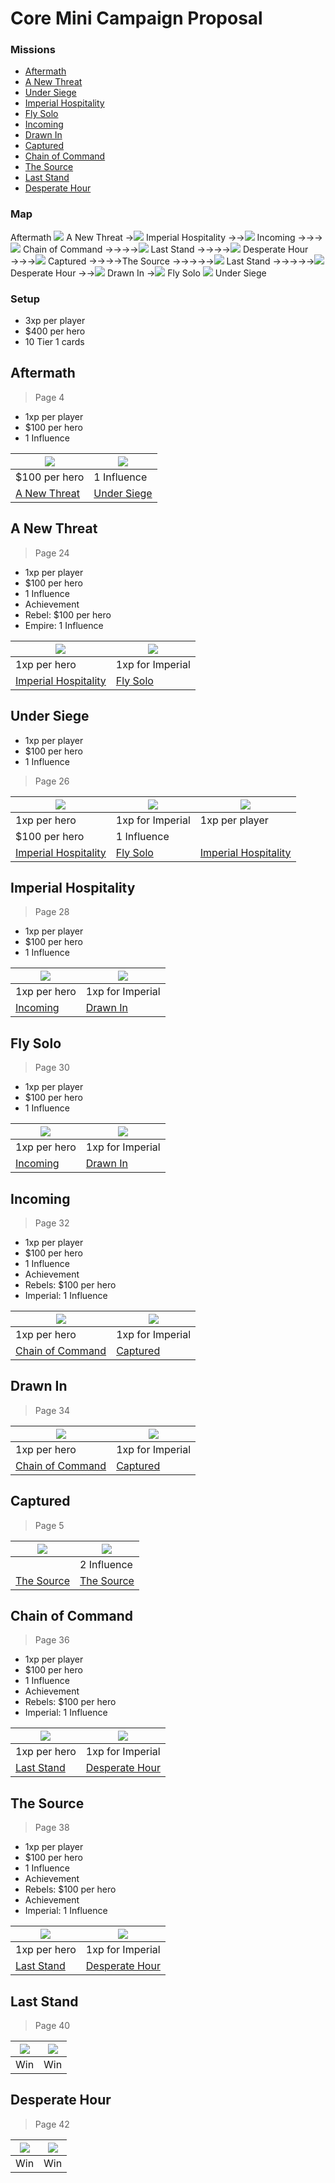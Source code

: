 # Core Mini Campaign Proposal

### Missions

* [Aftermath](#aftermath)
* [A New Threat](#a-new-threat)
* [Under Siege](#under-siege)
* [Imperial Hospitality](#imperial-hospitality)
* [Fly Solo](#fly-solo)
* [Incoming](#incoming)
* [Drawn In](#drawn-in)
* [Captured](#captured)
* [Chain of Command](#chain-of-command)
* [The Source](#the-source)
* [Last Stand](#last-stand)
* [Desperate Hour](#desperate-hour)

### Map

Aftermath
![](images/rebel-text.png) A New Threat
&rarr;![](images/rebel-text.png) Imperial Hospitality
&rarr;&rarr;![](images/rebel-text.png) Incoming
&rarr;&rarr;&rarr;![](images/rebel-text.png) Chain of Command
&rarr;&rarr;&rarr;&rarr;![](images/rebel-text.png) Last Stand
&rarr;&rarr;&rarr;&rarr;![](images/empire-text.png) Desperate Hour
&rarr;&rarr;&rarr;![](images/empire-text.png) Captured
&rarr;&rarr;&rarr;&rarr;The Source
&rarr;&rarr;&rarr;&rarr;&rarr;![](images/rebel-text.png) Last Stand
&rarr;&rarr;&rarr;&rarr;&rarr;![](images/empire-text.png) Desperate Hour
&rarr;&rarr;![](images/empire-text.png) Drawn In
&rarr;![](images/empire-text.png) Fly Solo
![](images/empire-text.png) Under Siege

### Setup

* 3xp per player
* $400 per hero
 * 10 Tier 1 cards

## Aftermath

> Page 4

* 1xp per player
* $100 per hero
* 1 Influence

| ![](images/rebel-small.png) | ![](images/empire-small.png) |
| --- | --- |
| $100 per hero | 1 Influence |
| [A New Threat](#a-new-threat) | [Under Siege](#under-siege) |

## A New Threat

> Page 24

* 1xp per player
* $100 per hero
* 1 Influence
* Achievement
 * Rebel: $100 per hero
 * Empire: 1 Influence

| ![](images/rebel-small.png) | ![](images/empire-small.png) |
| --- | --- |
| 1xp per hero | 1xp for Imperial |
| [Imperial Hospitality](#imperial-hospitality) | [Fly Solo](#fly-solo) |

## Under Siege

* 1xp per player
* $100 per hero
* 1 Influence

> Page 26

| ![](images/rebel-small.png) | ![](images/empire-small.png) | ![](images/empire-small.png) |
| --- | --- | --- |
| 1xp per hero | 1xp for Imperial | 1xp per player |
| $100 per hero | 1 Influence |  |
| [Imperial Hospitality](#imperial-hospitality) | [Fly Solo](#fly-solo) | [Imperial Hospitality](#imperial-hospitality) |

## Imperial Hospitality

> Page 28

* 1xp per player
* $100 per hero
* 1 Influence

| ![](images/rebel-small.png) | ![](images/empire-small.png) |
| --- | --- |
| 1xp per hero | 1xp for Imperial |
| [Incoming](#incoming) | [Drawn In](#drawn-in) |

## Fly Solo

> Page 30

* 1xp per player
* $100 per hero
* 1 Influence

| ![](images/rebel-small.png) | ![](images/empire-small.png) |
| --- | --- |
| 1xp per hero | 1xp for Imperial |
| [Incoming](#incoming) | [Drawn In](#drawn-in) |

## Incoming

> Page 32

* 1xp per player
* $100 per hero
* 1 Influence
* Achievement
 * Rebels: $100 per hero
 * Imperial: 1 Influence

| ![](images/rebel-small.png) | ![](images/empire-small.png) |
| --- | --- |
| 1xp per hero | 1xp for Imperial |
| [Chain of Command](#chain-of-command) | [Captured](#captured) |

## Drawn In

> Page 34

| ![](images/rebel-small.png) | ![](images/empire-small.png) |
| --- | --- |
| 1xp per hero | 1xp for Imperial |
| [Chain of Command](#chain-of-command) | [Captured](#captured) |

## Captured

> Page 5

| ![](images/rebel-small.png) | ![](images/empire-small.png) |
| --- | --- |
|  | 2 Influence |
| [The Source](#the-source) | [The Source](#the-source) |

## Chain of Command

> Page 36

* 1xp per player
* $100 per hero
* 1 Influence
* Achievement
 * Rebels: $100 per hero
 * Imperial: 1 Influence 

| ![](images/rebel-small.png) | ![](images/empire-small.png) |
| --- | --- |
| 1xp per hero | 1xp for Imperial |
| [Last Stand](#last-stand) | [Desperate Hour](#desperate-hour) |

## The Source

> Page 38

* 1xp per player
* $100 per hero
* 1 Influence
* Achievement
 * Rebels: $100 per hero
* Achievement
 * Imperial: 1 Influence

| ![](images/rebel-small.png) | ![](images/empire-small.png) |
| --- | --- |
| 1xp per hero | 1xp for Imperial |
| [Last Stand](#last-stand) | [Desperate Hour](#desperate-hour) |

## Last Stand

> Page 40

| ![](images/rebel-small.png) | ![](images/empire-small.png) |
| --- | --- |
| Win | Win |

## Desperate Hour

> Page 42

| ![](images/rebel-small.png) | ![](images/empire-small.png) |
| --- | --- |
| Win | Win |

